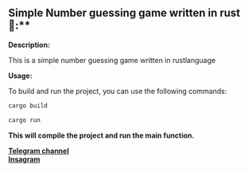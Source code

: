 ## Simple Number guessing game written in rust 🦀:**

**Description:**

This is a simple number guessing game written in rustlanguage

**Usage:**

To build and run the project, you can use the following commands:

```bash
cargo build
```

```bash
cargo run
```

**This will compile the project and run the main function.**


**[Telegram channel ]("https://t.me/yvexeldev")** <br/>
**[Insagram ]("https://instagram.com/yvexel.dev")**


